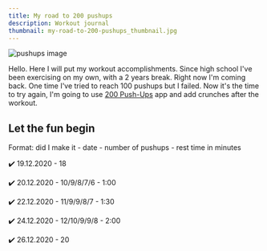 ```yaml
---
title: My road to 200 pushups
description: Workout journal
thumbnail: my-road-to-200-pushups_thumbnail.jpg
---
```


![pushups image](/my-road-to-200-pushups_thumbnail.jpg)

Hello. Here I will put my workout accomplishments. Since high school I've been exercising on my own, with a 2 years break. Right now I'm coming back. One time I've tried to reach 100 pushups but I failed. Now it's the time to try again, I'm going to use [200 Push-Ups](https://play.google.com/store/apps/details?id=com.powerups.pushups) app and add crunches after the workout.

## Let the fun begin

Format: did I make it - date - number of pushups - rest time in minutes

✔️ 19.12.2020 - 18

✔️ 20.12.2020 - 10/9/8/7/6 - 1:00

✔️ 22.12.2020 - 11/9/9/8/7 - 1:30

✔️ 24.12.2020 - 12/10/9/9/8 - 2:00

✔️ 26.12.2020 - 20
